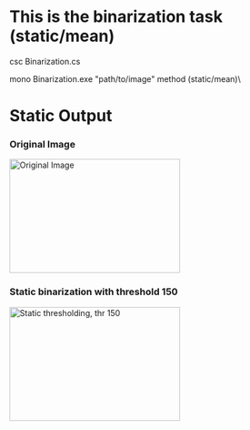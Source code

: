 # This is the binarization task (static/mean)

csc Binarization.cs

mono Binarization.exe "path/to/image" method (static/mean)\

# Static Output
### Original Image
<img src = "https://github.com/Rashid12Kandah/training-assignment-1/blob/master/Cute_dog.jpg" alt="Original Image" width="300" height="200">

### Static binarization with threshold 150

<img src = "https://github.com/Rashid12Kandah/training-assignment-1/blob/master/static_06c911b0-8783-4618-ad29-84740c92d143.jpg" alt = "Static thresholding, thr 150" width="300" height="200">


